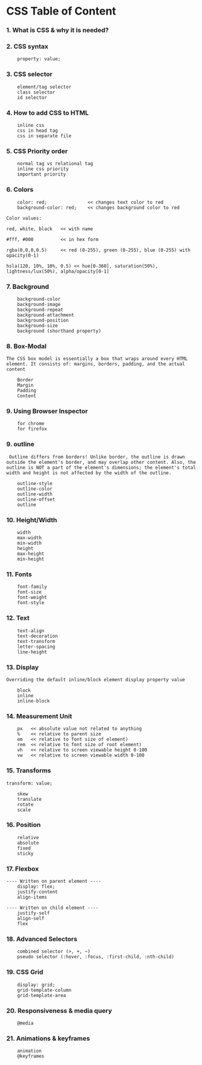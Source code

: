 # CSS Table of Content

### 1. What is CSS & why it is needed?

### 2. CSS syntax

```
	property: value;
```

### 3. CSS selector

```
	element/tag selector
	class selector
	id selector
```

### 4. How to add CSS to HTML

```
	inline css
	css in head tag
	css in separate file
```

### 5. CSS Priority order

```
	normal tag vs relational tag
	inline css priority
	important priority
```

### 6. Colors

```
	color: red;               << changes text color to red
	background-color: red;    << changes background color to red
```

```
Color values:

red, white, black   << with name

#fff, #000          << in hex form

rgba(0,0,0,0.5)     << red (0-255), green (0-255), blue (0-255) with opacity(0-1)

hsla(120, 10%, 10%, 0.5) << hue[0-360], saturation(50%), lightness/lux(50%), alpha/opacity[0-1]
```

### 7. Background

```
    background-color
    background-image
    background-repeat
    background-attachment
    background-position
	background-size
    background (shorthand property)
```

### 8. Box-Modal

`The CSS box model is essentially a box that wraps around every HTML element. It consists of: margins, borders, padding, and the actual content`

```
	Border
	Margin
	Padding
	Content
```

### 9. Using Browser Inspector

```
	for chrome
	for firefox
```

### 9. outline

` Outline differs from borders! Unlike border, the outline is drawn outside the element's border, and may overlap other content. Also, the outline is NOT a part of the element's dimensions; the element's total width and height is not affected by the width of the outline.`

```
    outline-style
    outline-color
    outline-width
    outline-offset
    outline
```

### 10. Height/Width

```
	width
	max-width
	min-width
	height
	max-height
	min-height
```

### 11. Fonts

```
	font-family
	font-size
	font-weight
	font-style
```

### 12. Text

```
	text-align
	text-decoration
	text-transform
	letter-spacing
	line-height
```

### 13. Display

`Overriding the default inline/block element display property value`

```
	block
	inline
	inline-block
```

### 14. Measurement Unit

```
	px   << absolute value not related to anything
	%    << relative to parent size
	em   << relative to font size of element)
	rem  << relative to font size of root element)
	vh   << relative to screen viewable height 0-100
	vw   << relative to screen viewable width 0-100
```

### 15. Transforms

`transform: value;`

```
	skew
	translate
	rotate
	scale
```

### 16. Position

```
	relative
	absolute
	fixed
	sticky
```

### 17. Flexbox

```
---- Written on parent element ----
	display: flex;
	justify-content
	align-items

---- Written on child element ----
	justify-self
	align-self
	flex
```

### 18. Advanced Selectors

```
	combined selector (>, +, ~)
	pseudo selector (:hover, :focus, :first-child, :nth-child)
```

### 19. CSS Grid

```
	display: grid;
	grid-template-column
	grid-template-area
```

### 20. Responsiveness & media query

```
	@media
```

### 21. Animations & keyframes

```
	animation
	@keyframes
```
